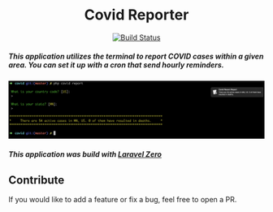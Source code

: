 <h1 align="center">
   Covid Reporter                                                                                                                          
</h1>

<p align="center">
  <a href="https://github.com/laravel-zero/framework/actions"><img src="https://img.shields.io/github/workflow/status/laravel-zero/framework/Continuous%20Integration.svg" alt="Build Status"></img></a>
</p>

##### This application utilizes the terminal to report COVID cases within a given area. You can set it up with a cron that send hourly reminders.

![Alt text](example.png "Optional Title")

##### This application was build with [Laravel Zero](https://laravel-zero.com)



## Contribute

If you would like to add a feature or fix a bug, feel free to open a PR.

